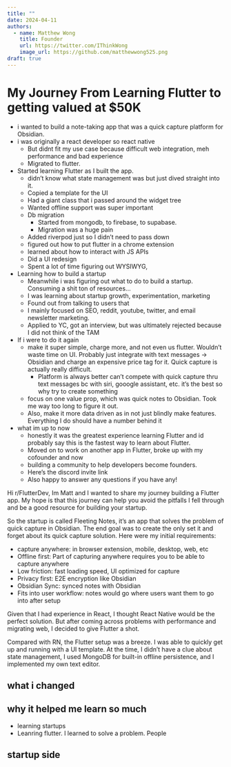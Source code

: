 ```yaml
---
title: ""
date: 2024-04-11
authors:
  - name: Matthew Wong
    title: Founder
    url: https://twitter.com/IThinkWong
    image_url: https://github.com/matthewwong525.png
draft: true
---
```



# My Journey From Learning Flutter to getting valued at $50K 
- i wanted to build a note-taking app that was a quick capture platform for Obsidian.
- i was originally a react developer so react native
	- But didnt fit my use case because difficult web integration, meh performance and bad experience
	- Migrated to flutter. 
- Started learning Flutter as I built the app.
	- didn’t know what state management was but just dived straight into it. 
	- Copied a template for the UI
	- Had a giant class that i passed around the widget tree
	- Wanted offline support was super important
	- Db migration
		- Started from mongodb, to firebase, to supabase.
		- Migration was a huge pain
	- Added riverpod just so I didn’t need to pass down
	- figured out how to put flutter in a chrome extension
	- learned about how to interact with JS APIs
	- Did a UI redesign
	- Spent a lot of time figuring out WYSIWYG,
- Learning how to build a startup
	- Meanwhile i was figuring out what to do to build a startup. Consuming a shit ton of resources…
	- I was learning about startup growth, experimentation, marketing
	- Found out from talking to users that
	- I mainly focused on SEO, reddit, youtube, twitter, and email newsletter marketing.
	- Applied to YC, got an interview, but was ultimately rejected because I did not think of the TAM
- If i were to do it again
	- make it super simple, charge more, and  not even us flutter. Wouldn’t waste time on UI. Probably just integrate with text messages -> Obsidian and charge an expensive price tag for it. Quick capture is actually really difficult.
		- Platform is always better can’t compete with quick capture thru text messages bc with siri, gooogle assistant, etc. it’s the best so why try to create something
	- focus on one value prop, which was quick notes to Obsidian. Took me way too long to figure it out.
	- Also, make it more data driven as in not just blindly make features. Everything I do should have a number behind it
- what im up to now
	- honestly it was the greatest experience learning Flutter and id probably say this is the fastest way to learn about Flutter.
	- Moved on to work on another app in Flutter, broke up with my cofounder and now 
	- building a community to help developers become founders. 
	- Here’s the discord invite link
	- Also happy to answer any questions if you have any!

Hi r/FlutterDev, Im Matt and I wanted to share my journey building a Flutter app. My hope is that this journey can help you avoid the pitfalls I fell through and be a good resource for building your startup.

So the startup is called Fleeting Notes, it’s an app that solves the problem of quick capture in Obsidian. The end goal was to create the only set it and forget about its quick capture solution. Here were my initial requirements:

- capture anywhere: in browser extension, mobile, desktop, web, etc
- Offline first: Part of capturing anywhere requires you to be able to capture anywhere
- Low friction: fast loading speed, UI optimized for capture
- Privacy first: E2E encryption like Obsidian
- Obsidian Sync: synced notes with Obsidian
- Fits into user workflow: notes would go where users want them to go into after setup

Given that I had experience in React, I thought React Native would be the perfect solution. But after coming across problems with performance and migrating web, I decided to give Flutter a shot. 

Compared with RN, the Flutter setup was a breeze. I was able to quickly get up and running with a UI template. At the time, I didn’t have a clue about state management, I used MongoDB for built-in offline persistence, and I implemented my own text editor.

## what i changed

## why it helped me learn so much
- learning startups
- Leanring flutter. I learned to solve a problem. People

## startup side
